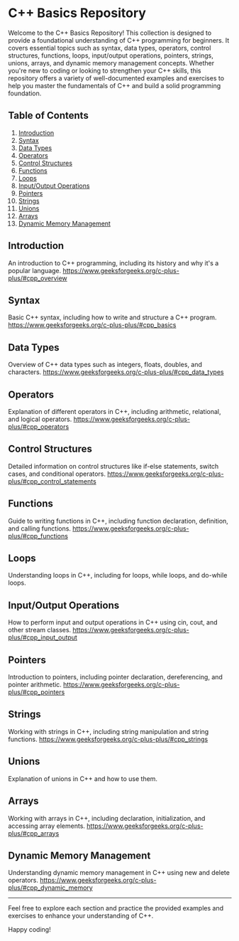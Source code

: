 # C++ Basics Repository

Welcome to the C++ Basics Repository! This collection is designed to provide a foundational understanding of C++ programming for beginners. It covers essential topics such as syntax, data types, operators, control structures, functions, loops, input/output operations, pointers, strings, unions, arrays, and dynamic memory management concepts. Whether you're new to coding or looking to strengthen your C++ skills, this repository offers a variety of well-documented examples and exercises to help you master the fundamentals of C++ and build a solid programming foundation.

## Table of Contents

1. [Introduction](#introduction)
2. [Syntax](#syntax)
3. [Data Types](#data-types)
4. [Operators](#operators)
5. [Control Structures](#control-structures)
6. [Functions](#functions)
7. [Loops](#loops)
8. [Input/Output Operations](#inputoutput-operations)
9. [Pointers](#pointers)
10. [Strings](#strings)
11. [Unions](#unions)
12. [Arrays](#arrays)
13. [Dynamic Memory Management](#dynamic-memory-management)

## Introduction
An introduction to C++ programming, including its history and why it's a popular language.
https://www.geeksforgeeks.org/c-plus-plus/#cpp_overview

## Syntax
Basic C++ syntax, including how to write and structure a C++ program.
https://www.geeksforgeeks.org/c-plus-plus/#cpp_basics

## Data Types
Overview of C++ data types such as integers, floats, doubles, and characters.
https://www.geeksforgeeks.org/c-plus-plus/#cpp_data_types

## Operators
Explanation of different operators in C++, including arithmetic, relational, and logical operators.
https://www.geeksforgeeks.org/c-plus-plus/#cpp_operators

## Control Structures
Detailed information on control structures like if-else statements, switch cases, and conditional operators.
https://www.geeksforgeeks.org/c-plus-plus/#cpp_control_statements

## Functions
Guide to writing functions in C++, including function declaration, definition, and calling functions.
https://www.geeksforgeeks.org/c-plus-plus/#cpp_functions

## Loops
Understanding loops in C++, including for loops, while loops, and do-while loops.

## Input/Output Operations
How to perform input and output operations in C++ using cin, cout, and other stream classes.
https://www.geeksforgeeks.org/c-plus-plus/#cpp_input_output

## Pointers
Introduction to pointers, including pointer declaration, dereferencing, and pointer arithmetic.
https://www.geeksforgeeks.org/c-plus-plus/#cpp_pointers

## Strings
Working with strings in C++, including string manipulation and string functions.
https://www.geeksforgeeks.org/c-plus-plus/#cpp_strings

## Unions
Explanation of unions in C++ and how to use them.

## Arrays
Working with arrays in C++, including declaration, initialization, and accessing array elements.
https://www.geeksforgeeks.org/c-plus-plus/#cpp_arrays

## Dynamic Memory Management
Understanding dynamic memory management in C++ using new and delete operators.
https://www.geeksforgeeks.org/c-plus-plus/#cpp_dynamic_memory

---

Feel free to explore each section and practice the provided examples and exercises to enhance your understanding of C++. 

Happy coding!
